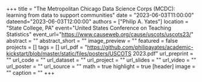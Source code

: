 +++ title = "The Metropolitan Chicago Data Science Corps (MCDC): learning from data to support communities" 
date = "2023-06-03T11:00:00" dateend="2023-06-03T12:00:00" 
authors = ["Philip A. Yates"] 
location = "State College, PA" 
event="United States Conference on Teaching Statistics" 
event_url="https://www.causeweb.org/cause/uscots/uscots23/" 
abstract = "" 
abstract_short = "" 
image_preview = "" featured = false projects = [] tags = [] 
url_pdf = "https://github.com/philipayates/academic-kickstart/blob/master/static/files/posters/USCOTS 2023.pdf" 
url_preprint = "" url_code = "" url_dataset = "" url_project = "" url_slides = "" url_video = "" 
url_poster = "" 
url_source = "" math = true highlight = true [header] image = "" caption = "" +++
